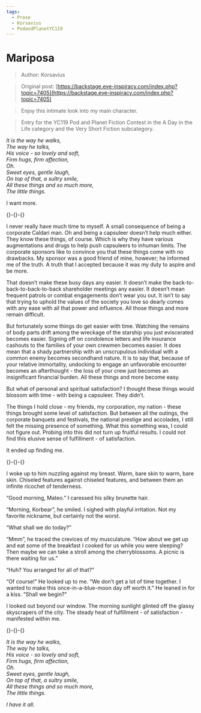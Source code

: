 ```yaml
---
tags:
  - Prose
  - Korsavius
  - PodandPlanetYC119
---
```


# Mariposa

> Author: Korsavius

> Original post: [https://backstage.eve-inspiracy.com/index.php?topic=7405](https://backstage.eve-inspiracy.com/index.php?topic=7405)

> Enjoy this intimate look into my main character.

> Entry for the YC119 Pod and Planet Fiction Contest in the A Day in the Life category and the Very Short Fiction subcategory.


*It is the way he walks,<br>*
*The way he talks,<br>*
*His voice - so lovely and soft,<br>*
*Firm hugs, firm affection,<br>
Oh.<br>*
*Sweet eyes, gentle laugh,<br>*
*On top of that, a sultry smile,<br>*
*All these things and so much more,<br>*
*The little things.<br>*

I want more.

{}-{}-{}

I never really have much time to myself. A small consequence of being a corporate Caldari man. Oh and being a capsuleer doesn’t help much either. They know these things, of course. Which is why they have various augmentations and drugs to help push capsuleers to inhuman limits. The corporate sponsors like to convince you that these things come with no drawbacks. My sponsor was a good friend of mine, however; he informed me of the truth. A truth that I accepted because it was my duty to aspire and be more.

That doesn’t make these busy days any easier. It doesn’t make the back-to-back-to-back-to-back shareholder meetings any easier. It doesn’t mean frequent patrols or combat engagements don’t wear you out. It isn’t to say that trying to uphold the values of the society you love so dearly comes with any ease with all that power and influence. All those things and more remain difficult.

But fortunately some things do get easier with time. Watching the remains of body parts drift among the wreckage of the starship you just eviscerated becomes easier. Signing off on condolence letters and life insurance cashouts to the families of your own crewmen becomes easier. It does mean that a shady partnership with an unscrupulous individual with a common enemy becomes secondhand nature. It is to say that, because of your relative immortality, undocking to engage an unfavorable encounter becomes an afterthought - the loss of your crew just becomes an insignificant financial burden. All these things and more become easy.

But what of personal and spiritual satisfaction? I thought these things would blossom with time - with being a capsuleer. They didn’t.

The things I hold close - my friends, my corporation, my nation - these things brought some level of satisfaction. But between all the outings, the corporate banquets and festivals, the national prestige and accolades, I still felt the missing presence of something. What this something was, I could not figure out. Probing into this did not turn up fruitful results. I could not find this elusive sense of fulfillment - of satisfaction.

It ended up finding me.

{}-{}-{}

I woke up to him nuzzling against my breast. Warm, bare skin to warm, bare skin. Chiseled features against chiseled features, and between them an infinite ricochet of tenderness.

“Good morning, Mateo.” I caressed his silky brunette hair.

“Morning, Korbear”, he smiled. I sighed with playful irritation. Not my favorite nickname, but certainly not the worst.

“What shall we do today?”

“Mmm”, he traced the crevices of my musculature. “How about we get up and eat some of the breakfast I cooked for us while you were sleeping? Then maybe we can take a stroll among the cherryblossoms. A picnic is there waiting for us.”

“Huh? You arranged for all of that?”

“Of course!” He looked up to me. “We don’t get a lot of time together. I wanted to make this once-in-a-blue-moon day off worth it.” He leaned in for a kiss. “Shall we begin?”

I looked out beyond our window. The morning sunlight glinted off the glassy skyscrapers of the city. The steady heat of fulfillment - of satisfaction - manifested within me.

{}-{}-{}

*It is the way he walks,<br>*
*The way he talks,<br>*
*His voice - so lovely and soft,<br>*
*Firm hugs, firm affection,<br>
Oh.<br>*
*Sweet eyes, gentle laugh,<br>
On top of that, a sultry smile,<br>*
*All these things and so much more,<br>*
*The little things.<br>*

*I have it all.*